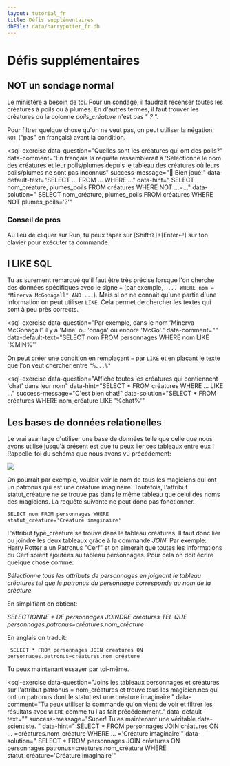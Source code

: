 ```yaml
---
layout: tutorial_fr
title: Défis supplémentaires
dbFile: data/harrypotter_fr.db
---
```

# Défis supplémentaires

<a name="not"></a>

## NOT un sondage normal

Le ministère a besoin de toi. Pour un sondage, il faudrait recenser toutes les créatures à poils ou à plumes. En d'autres termes, il faut trouver les créatures où la colonne _poils\_créature_ n'est pas \" _?_ \". 

<div class="sideNote"><p>Pour filtrer quelque chose qu'on ne veut pas, on peut utiliser la négation: <code class="keyword">NOT</code> ("pas" en français) avant la condition.</p></div>

<sql-exercise
  data-question="Quelles sont les créatures qui ont des poils?"
  data-comment="En français la requête ressemblerait à 'Sélectionne le nom des créatures et leur poils/plumes depuis le tableau des créatures où leurs poils/plumes ne sont pas inconnus"
  success-message="🐉 Bien joué!"
  data-default-text="SELECT ...
FROM ...
WHERE ..."
  data-hint="
SELECT nom_créature, plumes_poils
FROM créatures
WHERE NOT ...=..."
  data-solution="
SELECT nom_créature, plumes_poils
FROM créatures 
WHERE NOT plumes_poils='?'"
  ></sql-exercise>

<div class="sideNote">
<h3>Conseil de pros</h3>
<p>Au lieu de cliquer sur Run, tu peux taper sur [Shift⇧]+[Enter↵] sur ton clavier pour exécuter ta commande.</p>
</div>

<a name="like"></a>

## I LIKE SQL

Tu as surement remarqué qu'il faut être très précise lorsque l'on cherche des données spécifiques avec le signe <code>=</code> (par exemple, <code> ... WHERE nom = "Minerva McGonagall" AND ...</code>). Mais si on ne connait qu'une partie d'une information on peut utiliser <code class="keyword">LIKE</code>. Cela permet de chercher les textes qui sont à peu près corrects. 

<sql-exercise
  data-question="Par exemple, dans le nom 'Minerva McGonagall' il y a 'Mine' ou 'onaga' ou encore 'McGo'."
  data-comment=""
  data-default-text="SELECT nom
FROM personnages
WHERE nom LIKE '%MIN%'"
  ></sql-exercise>

<div class="sideNote">
<p>On peut créer une condition en remplaçant <code>=</code> par <code class="keyword">LIKE</code> et en plaçant le texte que l'on veut chercher entre <code>"%...%"</code></p>
</div>

<sql-exercise
  data-question="Affiche toutes les créatures qui contiennent 'chat' dans leur nom"
  data-hint="SELECT *
FROM créatures
WHERE ... LIKE ..."
success-message="C'est bien chat!"
  data-solution="SELECT *
FROM créatures
WHERE nom_créature LIKE '%chat%'"
  ></sql-exercise>

<a name="join"></a>

## Les bases de données relationelles

Le vrai avantage d'utiliser une base de données telle que celle que nous avons utilisé jusqu'à présent est que tu peux lier ces tableaux entre eux ! Rappelle-toi du schéma que nous avons vu précédement:

<img src="imgs/HarryPotterDB_fr.png">

On pourrait par exemple, vouloir voir le nom de tous les magiciens qui ont un patronus qui est une créature imaginaire. Toutefois, l'attribut statut_créature ne se trouve pas dans le même tableau que celui des noms des magiciens. La requête suivante ne peut donc pas fonctionner.

<code class="codeBloc">SELECT nom FROM personnages WHERE statut_créature='Créature imaginaire'</code>

L'attribut type_créature se trouve dans le tableau créatures. Il faut donc lier ou joindre les deux tableaux grâce à la commande <span class="keyword">_JOIN_</span>. Par exemple: Harry Potter a un Patronus "Cerf" et on aimerait que toutes les informations du Cerf soient ajoutées au tableau personnages. Pour cela on doit écrire quelque chose comme: 

_Sélectionne tous les attributs de personnages en joignant le tableau créatures tel que le patronus du personnage corresponde au nom de la créature_

En simplifiant on obtient:

_SELECTIONNE * DE personnages JOINDRE créatures TEL QUE personnages.patronus=créatures.nom_créature_

En anglais on traduit:

<code class="codebolc"> SELECT *
FROM personnages 
JOIN créatures ON personnages.patronus=créatures.nom_créature</code>

Tu peux maintenant essayer par toi-même.

<sql-exercise
  data-question="Joins les tableaux personnages et créatures sur l'attribut patronus = nom_créatures et trouve tous les magicien.nes qui ont un patronus dont le statut est une créature imaginaire."
  data-comment="Tu peux utiliser la commande qu'on vient de voir et filtrer les résultats avec <code>WHERE</code> comme tu l'as fait précédemment."
  data-default-text=""
  success-message="Super! Tu es maintenant une véritable data-scientiste. "
  data-hint="
SELECT *
FROM personnages 
JOIN créatures ON ... =créatures.nom_créature
WHERE ... ='Créature imaginaire'"
  data-solution="
SELECT *
FROM personnages 
JOIN créatures ON personnages.patronus=créatures.nom_créature
WHERE statut_créature='Créature imaginaire'"
  ></sql-exercise>
